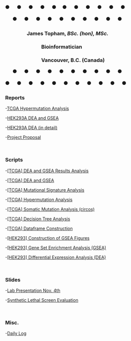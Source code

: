 :black_circle:&nbsp;&nbsp;&nbsp;&nbsp;&nbsp;&nbsp;:black_circle:&nbsp;&nbsp;&nbsp;&nbsp;&nbsp;&nbsp;:black_circle:&nbsp;&nbsp;&nbsp;&nbsp;&nbsp;&nbsp;:black_circle:&nbsp;&nbsp;&nbsp;&nbsp;&nbsp;&nbsp;:black_circle:&nbsp;&nbsp;&nbsp;&nbsp;&nbsp;:black_circle:&nbsp;&nbsp;&nbsp;&nbsp;&nbsp;&nbsp;:black_circle:&nbsp;&nbsp;&nbsp;&nbsp;&nbsp;&nbsp;:black_circle:&nbsp;&nbsp;&nbsp;&nbsp;&nbsp;&nbsp;:black_circle:&nbsp;&nbsp;&nbsp;&nbsp;&nbsp;&nbsp;:black_circle:&nbsp;&nbsp;&nbsp;&nbsp;&nbsp;&nbsp;:black_circle:

&nbsp;&nbsp;&nbsp;&nbsp;&nbsp;&nbsp;:black_circle:&nbsp;&nbsp;&nbsp;&nbsp;&nbsp;&nbsp;:black_circle:&nbsp;&nbsp;&nbsp;&nbsp;&nbsp;&nbsp;:black_circle:&nbsp;&nbsp;&nbsp;&nbsp;&nbsp;&nbsp;:black_circle:&nbsp;&nbsp;&nbsp;&nbsp;&nbsp;&nbsp;:black_circle:&nbsp;&nbsp;&nbsp;&nbsp;&nbsp;&nbsp;:black_circle:&nbsp;&nbsp;&nbsp;&nbsp;&nbsp;&nbsp;:black_circle:&nbsp;&nbsp;&nbsp;&nbsp;&nbsp;&nbsp;:black_circle:&nbsp;&nbsp;&nbsp;&nbsp;&nbsp;&nbsp;:black_circle:&nbsp;&nbsp;&nbsp;&nbsp;&nbsp;&nbsp;:black_circle:

### &nbsp;&nbsp;&nbsp;&nbsp;&nbsp;&nbsp;&nbsp;&nbsp;&nbsp;&nbsp;&nbsp;&nbsp;&nbsp;&nbsp;&nbsp;&nbsp;&nbsp;&nbsp;James Topham, *BSc. (hon), MSc.*
### &nbsp;&nbsp;&nbsp;&nbsp;&nbsp;&nbsp;&nbsp;&nbsp;&nbsp;&nbsp;&nbsp;&nbsp;&nbsp;&nbsp;&nbsp;&nbsp;&nbsp;&nbsp;&nbsp;&nbsp;&nbsp;&nbsp;&nbsp;&nbsp;&nbsp;&nbsp;&nbsp;&nbsp;&nbsp;&nbsp;Bioinformatician
### &nbsp;&nbsp;&nbsp;&nbsp;&nbsp;&nbsp;&nbsp;&nbsp;&nbsp;&nbsp;&nbsp;&nbsp;&nbsp;&nbsp;&nbsp;&nbsp;&nbsp;&nbsp;&nbsp;&nbsp;&nbsp;&nbsp;&nbsp;&nbsp;&nbsp;&nbsp;&nbsp;&nbsp;&nbsp;&nbsp;Vancouver, B.C. (Canada)

&nbsp;&nbsp;&nbsp;&nbsp;&nbsp;&nbsp;:black_circle:&nbsp;&nbsp;&nbsp;&nbsp;&nbsp;&nbsp;:black_circle:&nbsp;&nbsp;&nbsp;&nbsp;&nbsp;&nbsp;:black_circle:&nbsp;&nbsp;&nbsp;&nbsp;&nbsp;&nbsp;:black_circle:&nbsp;&nbsp;&nbsp;&nbsp;&nbsp;&nbsp;:black_circle:&nbsp;&nbsp;&nbsp;&nbsp;&nbsp;&nbsp;:black_circle:&nbsp;&nbsp;&nbsp;&nbsp;&nbsp;&nbsp;:black_circle:&nbsp;&nbsp;&nbsp;&nbsp;&nbsp;&nbsp;:black_circle:&nbsp;&nbsp;&nbsp;&nbsp;&nbsp;&nbsp;:black_circle:&nbsp;&nbsp;&nbsp;&nbsp;&nbsp;&nbsp;:black_circle:

:black_circle:&nbsp;&nbsp;&nbsp;&nbsp;&nbsp;&nbsp;:black_circle:&nbsp;&nbsp;&nbsp;&nbsp;&nbsp;&nbsp;:black_circle:&nbsp;&nbsp;&nbsp;&nbsp;&nbsp;&nbsp;:black_circle:&nbsp;&nbsp;&nbsp;&nbsp;&nbsp;&nbsp;:black_circle:&nbsp;&nbsp;&nbsp;&nbsp;&nbsp;&nbsp;:black_circle:&nbsp;&nbsp;&nbsp;&nbsp;&nbsp;&nbsp;:black_circle:&nbsp;&nbsp;&nbsp;&nbsp;&nbsp;&nbsp;:black_circle:&nbsp;&nbsp;&nbsp;&nbsp;&nbsp;&nbsp;:black_circle:&nbsp;&nbsp;&nbsp;&nbsp;&nbsp;&nbsp;:black_circle:&nbsp;&nbsp;&nbsp;&nbsp;&nbsp;&nbsp;:black_circle:
<br>



### **Reports**

-[TCGA Hypermutation Analysis](https://github.com/jtopham/Marra_Thesis/blob/master/reports/TCGA_hypermutation/KMT2D_hypermutation_andSig.md)

-[HEK293A DEA and GSEA](https://github.com/jtopham/Marra_Thesis/blob/master/reports/HEK_DEA_GSEA/KMT2D_DEA_and_GSEA_report.md)

-[HEK293A DEA (in detail)](https://github.com/jtopham/Marra_Thesis/blob/master/reports/MLL2_KO_DEA/MLL2_KO_DEA.md)

-[Project Proposal]()

<br>

### **Scripts**

-[[TCGA] DEA and GSEA Results Analysis](https://github.com/jtopham/Marra_Thesis/blob/master/scripts/TCGA_DEA_GSEA_analysis.R)

-[[TCGA] DEA and GSEA](https://github.com/jtopham/Marra_Thesis/blob/master/scripts/KMT2D_TCGA_DEA.R)

-[[TCGA] Mutational Signature Analysis](https://github.com/jtopham/Marra_Thesis/blob/master/scripts/KMT2D_mutation_signatures.R)

-[[TCGA] Hypermutation Analysis](https://github.com/jtopham/Marra_Thesis/blob/master/scripts/KMT2D_TCGA_hypermutation.R)

-[[TCGA] Somatic Mutation Analysis (circos)](https://github.com/jtopham/Marra_Thesis/blob/master/scripts/TCGA_SM_analysis.R)

-[[TCGA] Decision Tree Analysis](https://github.com/jtopham/Marra_Thesis/blob/master/scripts/machine_learning_KMT2D.R)

-[[TCGA] Dataframe Construction](https://github.com/jtopham/Marra_Thesis/blob/master/scripts/TCGA_SM_construct_df.R)

-[[HEK293] Construction of GSEA Figures](https://github.com/jtopham/Marra_Thesis/blob/master/scripts/GSEA_results_rscript_final.R)

-[[HEK293] Gene Set Enrichment Analysis (GSEA)](https://github.com/jtopham/Marra_Thesis/blob/master/scripts/GSEA_rscript_final.R)

-[[HEK293] Differential Expression Analysis (DEA)](https://github.com/jtopham/Marra_Thesis/blob/master/scripts/HEK_RNAseq_DE.R)

<br>

### **Slides**

-[Lab Presentation Nov. 4th](https://github.com/jtopham/Marra_Thesis/blob/master/reports/Lab_pres_nov4.pdf)

-[Synthetic Lethal Screen Evaluation](https://github.com/jtopham/Marra_Thesis/blob/master/reports/syn_lethal_accuracy_pres.pdf)


<br>

### **Misc.**

-[Daily Log](https://github.com/jtopham/Marra_Thesis/blob/master/log/daily_log.RMD)


<br>


